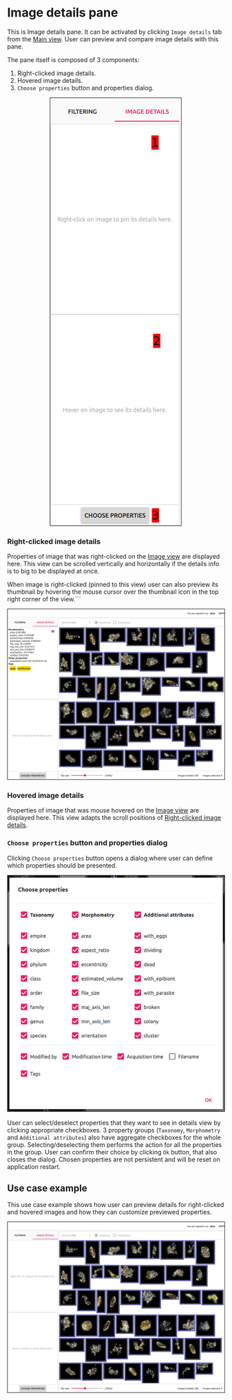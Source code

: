 # Image details pane

This is Image details pane. It can be activated by clicking `Image details` tab from the [Main view](../main_view/README.md). User can preview and compare image details with this pane.

The pane itself is composed of 3 components:

1. Right-clicked image details.
2. Hovered image details.
3. `Choose properties` button and properties dialog.

<p align="center">
  <img src="static/image_details_pane_overview.png" border=1>
</p>

### Right-clicked image details
Properties of image that was right-clicked on the [Image view](../image_view/README.md#right-click) are displayed here. This view can be scrolled vertically and horizontally if the details info is to big to be displayed at once.

When image is right-clicked (pinned to this view) user can also preview its thumbnail by hovering the mouse cursor over the thumbnail icon in the top right corner of the view.```

<p align="center">
  <img src="static/image_details_thumbnail.gif" border=1>
</p>

### Hovered image details
Properties of image that was mouse hovered on the [Image view](../image_view/README.md#mouse-hover) are displayed here. This view adapts the scroll positions of [Right-clicked image details](#right-clicked-image-details).

### `Choose properties` button and properties dialog
Clicking `Choose properties` button opens a dialog where user can define which properties should be presented.

<p align="center">
  <img src="static/image_details_pane_properties_dialog.png" border=1>
</p>

User can select/deselect properties that they want to see in details view by clicking appropriate checkboxes. 3 property groups (`Taxonomy`, `Morphometry` and `Additional attributes`) also have aggregate checkboxes for the whole group. Selecting/deselecting them performs the action for all the properties in the group. User can confirm their choice by clicking `Ok` button, that also closes the dialog. Chosen properties are not persistent and will be reset on application restart.

## Use case example

This use case example shows how user can preview details for right-clicked and hovered images and how they can customize previewed properties.

<p align="center">
  <img src="static/image_details_interaction.gif" border=1>
</p>
